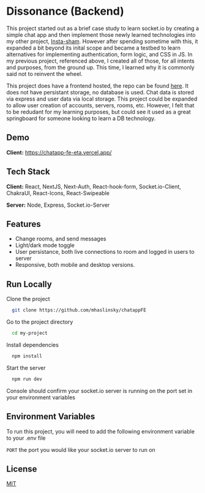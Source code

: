# Dissonance (Backend)

This project started out as a brief case study to learn socket.io by creating a simple chat app and then implement those newly
learned technologies into my other
project, [Insta-sham](https://github.com/mhaslinsky/imagesplaces). However after spending sometime with this, it expanded a bit
beyond its inital scope and became a testbed to learn alternatives for implementing authentication, form logic, and CSS in JS.
In my previous project, referenced above, I created all of those, for all intents and purposes, from the ground up. This time,
I learned why it is commonly said not to reinvent the wheel.

This project does have a frontend hosted, the repo can be found [here](https://github.com/mhaslinsky/chatappFE).
It does not have persistant storage, no database is used. Chat data is stored via express and user data via local storage.
This project could be expanded to allow user creation of accounts, servers, rooms, etc. However, I felt that to be
redudant for my learning purposes, but could see it used as a great springboard for someone looking to learn a DB technology.

## Demo

**Client:** https://chatapp-fe-eta.vercel.app/

## Tech Stack

**Client:** React, NextJS, Next-Auth, React-hook-form, Socket.io-Client, ChakraUI, React-Icons, React-Swipeable

**Server:** Node, Express, Socket.io-Server

## Features

- Change rooms, and send messages
- Light/dark mode toggle
- User persistance, both live connections to room and logged in users to server
- Responsive, both mobile and desktop versions.

## Run Locally

Clone the project

```bash
  git clone https://github.com/mhaslinsky/chatappFE
```

Go to the project directory

```bash
  cd my-project
```

Install dependencies

```bash
  npm install
```

Start the server

```bash
  npm run dev
```

Console should confirm your socket.io server is running on the port set in your environment variables

## Environment Variables

To run this project, you will need to add the following environment variable to your .env file

`PORT` the port you would like your socket.io server to run on

## License

[MIT](https://choosealicense.com/licenses/mit/)

